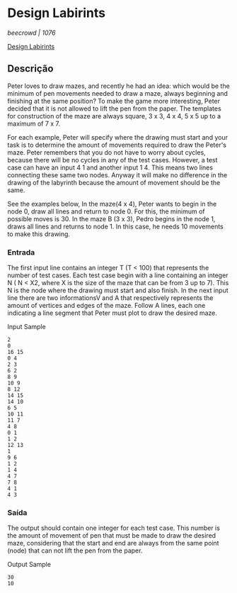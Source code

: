 # Design Labirints #
_beecrowd | 1076_

[Design Labirints](https://www.beecrowd.com.br/judge/en/problems/view/1076)

## Descrição ##
Peter loves to draw mazes, and recently he had an idea: which would be the minimum of pen movements needed to draw a maze, always beginning and finishing at the same position? To make the game more interesting, Peter decided that it is not allowed to lift the pen from the paper. The templates for construction of the maze are always square, 3 x 3, 4 x 4, 5 x 5 up to a maximum of 7 x 7.

For each example, Peter will specify where the drawing must start and your task is to determine the amount of movements required to draw the Peter's maze. Peter remembers that you do not have to worry about cycles, because there will be no cycles in any of the test cases. However, a test case can have an input 4 1 and another input 1 4. This means two lines connecting these same two nodes. Anyway it will make no difference in the drawing of the labyrinth because the amount of movement should be the same.

See the examples below, In the maze(4 x 4), Peter wants to begin in the node 0, draw all lines and return to node 0. For this, the minimum of possible moves is 30. In the maze B (3 x 3), Pedro begins in the node 1, draws all lines and returns to node 1. In this case, he needs 10 movements to make this drawing.

### Entrada ### 
The first input line contains an integer T (T < 100) that represents the number of test cases. Each test case begin with a line containing an integer N ( N < X2, where X is the size of the maze that can be from 3 up to 7). This N is the node where the drawing must start and also finish. In the next input line there are two informationsV and A that respectively represents the amount of vertices and edges of the maze. Follow A lines, each one indicating a line segment that Peter must plot to draw the desired maze.

Input Sample
```
2
0
16 15
0 4
2 3
6 2
8 9
10 9
8 12
14 15
14 10
6 5
10 11
11 7
4 8
0 1
1 2
12 13
1
9 6
1 2
1 4
4 7
7 8
4 1
4 3
```

### Saída ###
The output should contain one integer for each test case. This number is the amount of movement of pen that must be made to draw the desired maze, considering that the start and end are always from the same point (node) that can not lift the pen from the paper.

Output Sample
```
30
10
```

